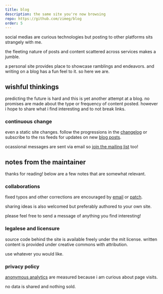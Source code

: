 ```yaml
---
title: blog
description: the same site you're now browsing
repo: https://github.com/zimeg/blog
order: 5
---
```


social medias are curious technologies but posting to other platforms sits
strangely with me.

the fleeting nature of posts and content scattered across services
makes a jumble.

a personal site provides place to showcase ramblings and endeavors.
and writing on a blog has a fun feel to it. so here we are.

## wishful thinkings

predicting the future is hard and this is yet another attempt at a blog. no
promises are made about the type or frequency of content posted. however i hope
to share what i find interesting and to not break links.

### continuous change

even a static site changes. follow the progressions in the
[changelog][changelog] or subscribe to the rss feeds for updates on new
[blog posts][blog].

ocassional messages are sent via email so [join the mailing list][mail] too!

## notes from the maintainer

thanks for reading! below are a few notes that are somewhat relevant. 

### collaborations

fixed typos and other corrections are encouraged by [email][contact] or
[patch][patch].

sharing ideas is also welcomed but preferably authored to your own site.

please feel free to send a message of anything you find interesting!

### legalese and licensure

source code behind the site is available freely under the mit license.
written content is provided under creative commons with attribution.

use whatever you would like.

### privacy policy

[anonymous analytics][plausible] are measured because i am curious about page
visits.

no data is shared and nothing sold.

<!-- a collection of links -->
[blog]: ../blog
[changelog]: ../CHANGELOG.md
[contact]: ../me/contact
[mail]: mailto:zim@o526.net?subject=subscribe&body=please%20add%20me%20to%20the%20mailing%20list!
[patch]: https://github.com/zimeg/blog/pulls
[plausible]: https://plausible.io
